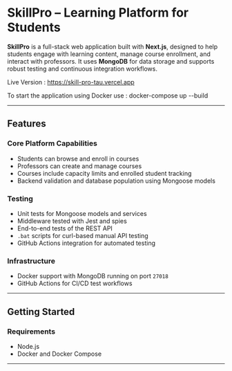 # SkillPro – Learning Platform for Students

**SkillPro** is a full-stack web application built with **Next.js**, designed to help students engage with learning content, manage course enrollment, and interact with professors. It uses **MongoDB** for data storage and supports robust testing and continuous integration workflows.

Live Version : https://skill-pro-tau.vercel.app

To start the application using Docker use : docker-compose up --build 

---

## Features

### Core Platform Capabilities

- Students can browse and enroll in courses
- Professors can create and manage courses
- Courses include capacity limits and enrolled student tracking
- Backend validation and database population using Mongoose models

### Testing

- Unit tests for Mongoose models and services
- Middleware tested with Jest and spies
- End-to-end tests of the REST API
- `.bat` scripts for curl-based manual API testing
- GitHub Actions integration for automated testing

### Infrastructure

- Docker support with MongoDB running on port `27018`
- GitHub Actions for CI/CD test workflows

---

## Getting Started

### Requirements

- Node.js
- Docker and Docker Compose

---


